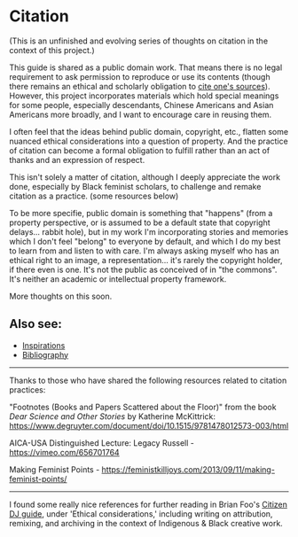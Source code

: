 # Citation

(This is an unfinished and evolving series of thoughts on citation in the context of this project.)

This guide is shared as a public domain work. That means there is no legal requirement to ask permission to reproduce or use its contents (though there remains an ethical and scholarly obligation to [cite one's sources](https://guides.library.oregonstate.edu/copyright/publicdomain)). However, this project incorporates materials which hold special meanings for some people, especially descendants, Chinese Americans and Asian Americans more broadly, and I want to encourage care in reusing them.  

I often feel that the ideas behind public domain, copyright, etc., flatten some nuanced ethical considerations into a question of property. And the practice of citation can become a formal obligation to fulfill rather than an act of thanks and an expression of respect.

This isn't solely a matter of citation, although I deeply appreciate the work done, especially by Black feminist scholars, to challenge and remake citation as a practice. (some resources below) 

To be more specifie, public domain is something that "happens" (from a property perspective, or is assumed to be a default state that copyright delays... rabbit hole), but in my work I'm incorporating stories and memories which I don't feel "belong" to everyone by default, and which I do my best to learn from and listen to with care. I'm always asking myself who has an ethical right to an image, a representation... it's rarely the copyright holder, if there even is one. It's not the public as conceived of in "the commons". It's neither an academic or intellectual property framework.

More thoughts on this soon. 

## Also see:

* [Inspirations](inspirations)
* [Bibliography](research/bibliography)

----

Thanks to those who have shared the following resources related to citation practices:

"Footnotes (Books and Papers Scattered about the Floor)" from the book _Dear Science and Other Stories_ by
Katherine McKittrick: https://www.degruyter.com/document/doi/10.1515/9781478012573-003/html

AICA-USA Distinguished Lecture: Legacy Russell - https://vimeo.com/656701764

Making Feminist Points - https://feministkilljoys.com/2013/09/11/making-feminist-points/

----

I found some really nice references for further reading in Brian Foo's [Citizen DJ guide](https://citizen-dj.labs.loc.gov/guide/), under 'Ethical considerations,' including writing on attribution, remixing, and archiving in the context of Indigenous & Black creative work.



